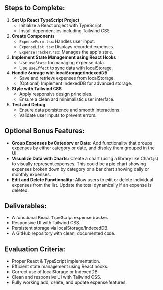 ## Steps to Complete:

1.  **Set Up React TypeScript Project**
    *   Initialize a React project with TypeScript.
    *   Install dependencies including Tailwind CSS.
2.  **Create Components**
    *   `ExpenseForm.tsx`: Handles user input.
    *   `ExpenseList.tsx`: Displays recorded expenses.
    *   `ExpenseTracker.tsx`: Manages the app's state.
3.  **Implement State Management using React Hooks**
    *   Use `useState` for managing expense data.
    *   Use `useEffect` to sync data with localStorage.
4.  **Handle Storage with localStorage/IndexedDB**
    *   Save and retrieve expenses from localStorage.
    *   (Optional) Implement IndexedDB for advanced storage.
5.  **Style with Tailwind CSS**
    *   Apply responsive design principles.
    *   Ensure a clean and minimalistic user interface.
6.  **Test and Debug**
    *   Ensure data persistence and smooth interactions.
    *   Validate user inputs to prevent errors.

## Optional Bonus Features:

*   **Group Expenses by Category or Date:** Add functionality that groups expenses by either category or date, and display them grouped in the UI.
*   **Visualize Data with Charts:** Create a chart (using a library like Chart.js) to visually represent expenses. This could be a pie chart showing expenses broken down by category or a bar chart showing daily or monthly expenses.
*   **Edit and Delete Functionality:** Allow users to edit or delete individual expenses from the list. Update the total dynamically if an expense is deleted.

## Deliverables:

*   A functional React TypeScript expense tracker.
*   Responsive UI with Tailwind CSS.
*   Persistent storage via localStorage/IndexedDB.
*   A GitHub repository with clean, documented code.

## Evaluation Criteria:

*   Proper React & TypeScript implementation.
*   Efficient state management using React hooks.
*   Correct use of localStorage or IndexedDB.
*   Clean and responsive UI with Tailwind CSS.
*   Fully working add, delete, and update expense features.
